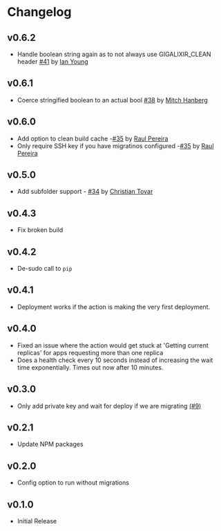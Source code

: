 # Changelog

## v0.6.2

- Handle boolean string again as to not always use GIGALIXIR_CLEAN header [#41](https://github.com/mhanberg/gigalixir-action/pull/41) by [Ian Young](https://github.com/iangreenleaf)


## v0.6.1

- Coerce stringified boolean to an actual bool [#38](https://github.com/mhanberg/gigalixir-action/pull/38) by [Mitch Hanberg](https://github.com/mhanberg)

## v0.6.0

- Add option to clean build cache -[#35](https://github.com/mhanberg/gigalixir-action/pull/35) by [Raul Pereira](https://github.com/raulpe7eira)
- Only require SSH key if you have migratinos configured -[#35](https://github.com/mhanberg/gigalixir-action/pull/35) by [Raul Pereira](https://github.com/raulpe7eira)

## v0.5.0

- Add subfolder support - [#34](https://github.com/mhanberg/gigalixir-action/pull/34) by [Christian Tovar](https://github.com/ChristianTovar)

## v0.4.3

- Fix broken build

## v0.4.2

- De-sudo call to `pip`

## v0.4.1

- Deployment works if the action is making the very first deployment.

## v0.4.0

- Fixed an issue where the action would get stuck at 'Getting current replicas' for apps requesting more than one replica
- Does a health check every 10 seconds instead of increasing the wait time exponentially. Times out now after 10 minutes.

## v0.3.0

- Only add private key and wait for deploy if we are migrating [(#9)](https://github.com/mhanberg/gigalixir-action/pull/9)

## v0.2.1

- Update NPM packages

## v0.2.0

- Config option to run without migrations

## v0.1.0

- Initial Release
